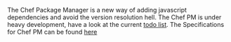 The Chef Package Manager is a new way of adding javascript dependencies and avoid the version resolution hell.
The Chef PM is under heavy development, have a look at the current [todo list](./docs/TODO.md).
The Specifications for Chef PM can be found [here](./docs/SPECS.md)
